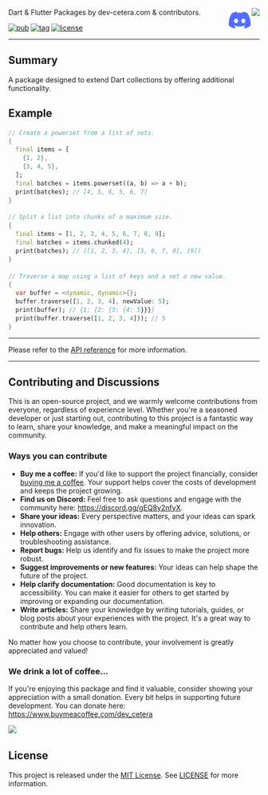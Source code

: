 <a href="https://www.buymeacoffee.com/dev_cetera" target="_blank"><img align="right" src="https://cdn.buymeacoffee.com/buttons/default-orange.png" height="48"></a>
<a href="https://discord.gg/gEQ8y2nfyX" target="_blank"><img align="right" src="https://raw.githubusercontent.com/dev-cetera/resources/refs/heads/main/assets/discord_icon/discord_icon.svg" height="48"></a>

Dart & Flutter Packages by dev-cetera.com & contributors.

[![pub](https://img.shields.io/pub/v/df_collection.svg)](https://pub.dev/packages/df_collection)
[![tag](https://img.shields.io/badge/tag-v0.9.3-purple)](https://github.com/dev-cetera/df_collection/tree/v0.9.3)
[![license](https://img.shields.io/badge/license-MIT-blue.svg)](https://raw.githubusercontent.com/dev-cetera/df_collection/main/LICENSE)

---

<!-- BEGIN _README_CONTENT -->

## Summary

A package designed to extend Dart collections by offering additional functionality.

## Example

```dart
// Create a powerset from a list of sets.
{
  final items = [
    {1, 2},
    {3, 4, 5},
  ];
  final batches = items.powerset((a, b) => a + b);
  print(batches); // [4, 5, 6, 5, 6, 7]
}

// Split a list into chunks of a maximum size.
{
  final items = [1, 2, 3, 4, 5, 6, 7, 8, 9];
  final batches = items.chunked(4);
  print(batches); // ([1, 2, 3, 4], [5, 6, 7, 8], [9])
}

// Traverse a map using a list of keys and a set a new value.
{
  var buffer = <dynamic, dynamic>{};
  buffer.traverse([1, 2, 3, 4], newValue: 5);
  print(buffer); // {1: {2: {3: {4: 5}}}}
  print(buffer.traverse([1, 2, 3, 4])); // 5
}
```

<!-- END _README_CONTENT -->

---

Please refer to the [API reference](https://pub.dev/documentation/df_collection/) for more information.

---

## Contributing and Discussions

This is an open-source project, and we warmly welcome contributions from everyone, regardless of experience level. Whether you're a seasoned developer or just starting out, contributing to this project is a fantastic way to learn, share your knowledge, and make a meaningful impact on the community.

### Ways you can contribute

- **Buy me a coffee:** If you'd like to support the project financially, consider [buying me a coffee](https://www.buymeacoffee.com/dev_cetera). Your support helps cover the costs of development and keeps the project growing.
- **Find us on Discord:** Feel free to ask questions and engage with the community here: https://discord.gg/gEQ8y2nfyX.
- **Share your ideas:** Every perspective matters, and your ideas can spark innovation.
- **Help others:** Engage with other users by offering advice, solutions, or troubleshooting assistance.
- **Report bugs:** Help us identify and fix issues to make the project more robust.
- **Suggest improvements or new features:** Your ideas can help shape the future of the project.
- **Help clarify documentation:** Good documentation is key to accessibility. You can make it easier for others to get started by improving or expanding our documentation.
- **Write articles:** Share your knowledge by writing tutorials, guides, or blog posts about your experiences with the project. It's a great way to contribute and help others learn.

No matter how you choose to contribute, your involvement is greatly appreciated and valued!

### We drink a lot of coffee...

If you're enjoying this package and find it valuable, consider showing your appreciation with a small donation. Every bit helps in supporting future development. You can donate here: https://www.buymeacoffee.com/dev_cetera

<a href="https://www.buymeacoffee.com/dev_cetera" target="_blank"><img src="https://cdn.buymeacoffee.com/buttons/default-orange.png" height="40"></a>

## License

This project is released under the [MIT License](https://raw.githubusercontent.com/dev-cetera/df_collection/main/LICENSE). See [LICENSE](https://raw.githubusercontent.com/dev-cetera/df_collection/main/LICENSE) for more information.

